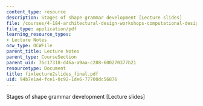 ```yaml
---
content_type: resource
description: Stages of shape grammar development [Lecture slides]
file: /courses/4-184-architectural-design-workshops-computational-design-for-housing-spring-2002/94b7e1a4fce10c921de677700dc56876_fixlecture2slides_final.pdf
file_type: application/pdf
learning_resource_types:
- Lecture Notes
ocw_type: OCWFile
parent_title: Lecture Notes
parent_type: CourseSection
parent_uid: 76c17318-d46a-a9aa-c288-600270377b21
resourcetype: Document
title: fixlecture2slides_final.pdf
uid: 94b7e1a4-fce1-0c92-1de6-77700dc56876
---
```

Stages of shape grammar development [Lecture slides]


